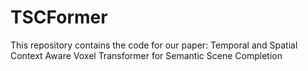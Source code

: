 # TSCFormer
This repository contains the code for our paper: Temporal and Spatial Context Aware Voxel Transformer for Semantic Scene Completion
